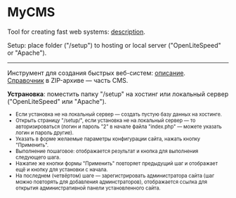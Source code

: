 # MyCMS
<p>Tool for creating fast web systems: <a href="https://cms.chebros.com/en/" target="_blank">description</a>.
<p>Setup: place folder ("/setup") to hosting or local server ("OpenLiteSpeed" or "Apache").
<hr>
<p>Инструмент для создания быстрых веб-систем: <a href="https://cms.chebros.com/ru/" target="_blank">описание</a>.
 <br><a href="https://github.com/Dydyrko/MyCMS/blob/main/setup/help.zip" target="_blank">Справочник</a> в ZIP-архиве — часть CMS.
<p><b>Устрановка</b>: поместить папку "/setup" на хостинг или локальный сервер ("OpenLiteSpeed" или "Apache").
<ul style="font-size:80%">
 <li>Если установка не на локальный сервер — создать пустую базу данных на хостинге.
 <li>Открыть страницу "/setup/", если установка не на локальный сервер — то авторизироваться (логин и пароль "2" в начале файла "index.php" — можете указать логин и пароль другие).
 <li>Указать в форме желаемые параметры конфигурации сайта,  нажать кнопку "Применить".
 <li>Выполнение пошаговое: отображается результат и кнопка для выполнения следующего шага.
 <li>Нажатие же кнопки формы "Применить" повторяет предыдущий шаг и отображает ещё и кнопку для установки с начала.
 <li>На последнем (четвёртом) шаге — зарегистрировать администратора сайта (шаг можно повторять для добавления админстраторов), отображается ссылка для открытия административной панели установленного сайта.
</ul>
